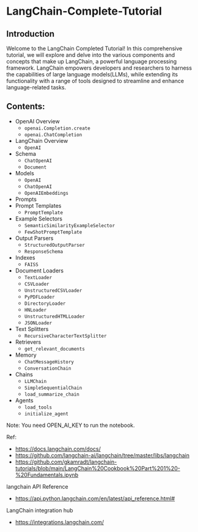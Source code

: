# LangChain-Complete-Tutorial

## Introduction
Welcome to the LangChain Completed Tutorial! In this comprehensive tutorial, we will explore and delve into the various components and concepts that make up LangChain, a powerful language processing framework. LangChain empowers developers and researchers to harness the capabilities of large language models(LLMs), while extending its functionality with a range of tools designed to streamline and enhance language-related tasks.

## Contents:
- OpenAI Overview
  - ```openai.Completion.create```
  - ```openai.ChatCompletion```
- LangChain Overview
  - ```OpenAI```
- Schema
  - ```ChatOpenAI```
  - ```Document```
- Models
  - ```OpenAI```
  - ```ChatOpenAI```
  - ```OpenAIEmbeddings```
- Prompts
- Prompt Templates
   - ```PromptTemplate```
- Example Selectors
  - ```SemanticSimilarityExampleSelector```
  - ```FewShotPromptTemplate``` 
- Output Parsers
  - ```StructuredOutputParser```
  - ```ResponseSchema``` 
- Indexes
  - ```FAISS```
- Document Loaders
  - ```TextLoader```
  - ```CSVLoader```
  - ```UnstructuredCSVLoader```
  - ```PyPDFLoader```
  - ```DirectoryLoader```
  - ```HNLoader```
  - ```UnstructuredHTMLLoader```
  - ```JSONLoader```
- Text Splitters
  - ```RecursiveCharacterTextSplitter```
- Retrievers
  - ```get_relevant_documents```
- Memory
  - ```ChatMessageHistory```
  - ```ConversationChain```
- Chains
  - ```LLMChain```
  - ```SimpleSequentialChain```
  - ```load_summarize_chain``` 
- Agents
  - ```load_tools```
  - ```initialize_agent```

Note: You need OPEN_AI_KEY to run the notebook.

Ref:
- https://docs.langchain.com/docs/
- https://github.com/langchain-ai/langchain/tree/master/libs/langchain
- https://github.com/gkamradt/langchain-tutorials/blob/main/LangChain%20Cookbook%20Part%201%20-%20Fundamentals.ipynb

langchain API Reference
- https://api.python.langchain.com/en/latest/api_reference.html#

LangChain integration hub
- https://integrations.langchain.com/
